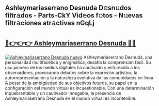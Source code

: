 ## Ashleymariaserrano Desnuda D𝚎sn𝚞dos filtr𝚊dos - Parts-CkY Vid𝚎os f𝚘tos - N𝚞evas filtr𝚊ciones atr𝚊ctivas nGqLj

# <h2><a href="http://mbduw2a.tromn.icu/?c=Ashleymariaserrano+Desnuda">🔗👉👉👉 Ashleymariaserrano Desnuda 🔗🔗</a></h2>

[![Ashleymariaserrano Desnuda nuevo](https://i.imgur.com/pEAQMta.gif)](http://mbduw2a.tromn.icu/?c=Ashleymariaserrano+Desnuda)
Ashleymariaserrano Desnuda, una personalidad multifacética y enigmática, desafía la comprensión fácil. Su uso pionero de los medios digitales ha cautivado y enfurecido a los observadores, provocando debates sobre la expresión artística, la autorrepresentación y la naturaleza evolutiva de las comunidades en línea. A pesar de la ambigüedad de sus objetivos futuros, su papel en la configuración del mundo virtual es incuestionable. Con una determinación inquebrantable y un cautivador innegable, la presencia de Ashleymariaserrano Desnuda en el mundo virtual es incontenible.
